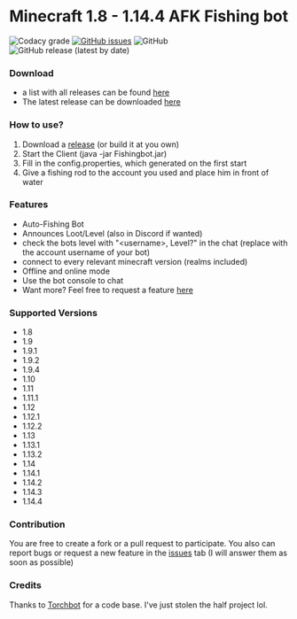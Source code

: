 Minecraft 1.8 - 1.14.4 AFK Fishing bot
=============
![Codacy grade](https://img.shields.io/codacy/grade/05f0f6a5d76444a1b710f911b661bf1d)
[![GitHub issues](https://img.shields.io/github/issues/MrKinau/FishingBot)](https://github.com/MrKinau/FishingBot/issues)
![GitHub](https://img.shields.io/github/license/MrKinau/FishingBot)
![GitHub release (latest by date)](https://img.shields.io/github/v/release/MrKinau/FishingBot)

### Download
-   a list with all releases can be found [here](https://github.com/MrKinau/FishingBot/releases)
-   The latest release can be downloaded [here](https://github.com/MrKinau/FishingBot/releases/latest)

### How to use?
1.	Download a [release](https://github.com/MrKinau/FishingBot/releases) (or build it at you own)
2.	Start the Client (java -jar Fishingbot.jar)
3.	Fill in the config.properties, which generated on the first start
4.	Give a fishing rod to the account you used and place him in front of water

### Features
-	Auto-Fishing Bot
-	Announces Loot/Level (also in Discord if wanted)
-	check the bots level with "\<username\>, Level?" in the chat (replace <username> with the account username of your bot)
-	connect to every relevant minecraft version (realms included)
-	Offline and online mode
-	Use the bot console to chat
-	Want more? Feel free to request a feature [here](https://github.com/MrKinau/FishingBot/issues)

### Supported Versions
-	1.8
-	1.9
-	1.9.1
-	1.9.2
-	1.9.4
-	1.10
-	1.11
-	1.11.1
-	1.12
-	1.12.1
-	1.12.2
-	1.13
-	1.13.1
-	1.13.2
-	1.14
-	1.14.1
-	1.14.2
-	1.14.3
-	1.14.4

### Contribution
You are free to create a fork or a pull request to participate. You also can report bugs or request a new feature in the [issues](https://github.com/MrKinau/FishingBot/issues) tab (I will answer them as soon as possible)

### Credits
Thanks to [Torchbot](https://github.com/woder/TorchBot) for a code base. I've just stolen the half project lol.
